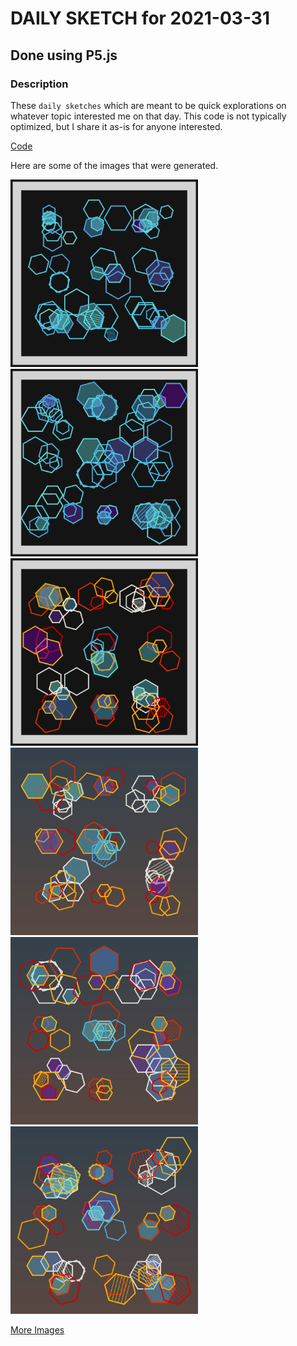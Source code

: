 # DAILY SKETCH for 2021-03-31

## Done using P5.js

### Description

These `daily sketches` which are meant to be quick explorations     on whatever topic interested me on that day. This code is not typically optimized, but I share it as-is     for anyone interested.

[Code](2021-03-31) 

Here are some of the images that were generated.

<img src = 'images/keep_2021-3-31-23-19-27-2637.png' width = '300'> 
<img src = 'images/keep_2021-3-31-23-20-4-3379.png' width = '300'> 
<img src = 'images/keep_2021-3-31-23-22-50-3932.png' width = '300'> 
<img src = 'images/keep_2021-3-31-23-28-13-2947.png' width = '300'> 
<img src = 'images/keep_2021-3-31-23-29-0-2319.png' width = '300'> 
<img src = 'images/keep_2021-3-31-23-29-58-3875.png' width = '300'> 


[More Images](2021-03-31/images) 

